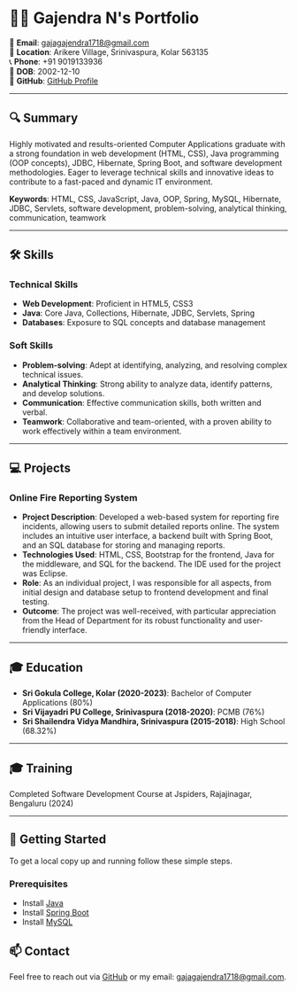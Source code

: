 
# 👨‍💻 Gajendra N's Portfolio

📧 **Email**: gajagajendra1718@gmail.com  
🏡 **Location**: Arikere Village, Srinivaspura, Kolar 563135  
📞 **Phone**: +91 9019133936  
🎂 **DOB**: 2002-12-10  
🔗 **GitHub**: [GitHub Profile](https://github.com/Gaja78)  

---

## 🔍 Summary

Highly motivated and results-oriented Computer Applications graduate with a strong foundation in web development (HTML, CSS), Java programming (OOP concepts), JDBC, Hibernate, Spring Boot, and software development methodologies. Eager to leverage technical skills and innovative ideas to contribute to a fast-paced and dynamic IT environment.

**Keywords**: HTML, CSS, JavaScript, Java, OOP, Spring, MySQL, Hibernate, JDBC, Servlets, software development, problem-solving, analytical thinking, communication, teamwork

---

## 🛠️ Skills

### Technical Skills
- **Web Development**: Proficient in HTML5, CSS3
- **Java**: Core Java, Collections, Hibernate, JDBC, Servlets, Spring
- **Databases**: Exposure to SQL concepts and database management

### Soft Skills
- **Problem-solving**: Adept at identifying, analyzing, and resolving complex technical issues.
- **Analytical Thinking**: Strong ability to analyze data, identify patterns, and develop solutions.
- **Communication**: Effective communication skills, both written and verbal.
- **Teamwork**: Collaborative and team-oriented, with a proven ability to work effectively within a team environment.

---

## 💻 Projects

### Online Fire Reporting System
- **Project Description**: Developed a web-based system for reporting fire incidents, allowing users to submit detailed reports online. The system includes an intuitive user interface, a backend built with Spring Boot, and an SQL database for storing and managing reports.
- **Technologies Used**: HTML, CSS, Bootstrap for the frontend, Java for the middleware, and SQL for the backend. The IDE used for the project was Eclipse.
- **Role**: As an individual project, I was responsible for all aspects, from initial design and database setup to frontend development and final testing.
- **Outcome**: The project was well-received, with particular appreciation from the Head of Department for its robust functionality and user-friendly interface.

---

## 🎓 Education

- **Sri Gokula College, Kolar (2020-2023)**: Bachelor of Computer Applications (80%)
- **Sri Vijayadri PU College, Srinivaspura (2018-2020)**: PCMB (76%)
- **Sri Shailendra Vidya Mandhira, Srinivaspura (2015-2018)**: High School (68.32%)

---

## 🎓 Training
Completed Software Development Course at Jspiders, Rajajinagar, Bengaluru (2024)

---

## 🚀 Getting Started
To get a local copy up and running follow these simple steps.

### Prerequisites
- Install [Java](https://www.oracle.com/java/technologies/javase-jdk11-downloads.html)
- Install [Spring Boot](https://spring.io/projects/spring-boot)
- Install [MySQL](https://www.mysql.com/)




## 📫 Contact
Feel free to reach out via [GitHub](https://github.com/Gaja78) or my email: gajagajendra1718@gmail.com.
